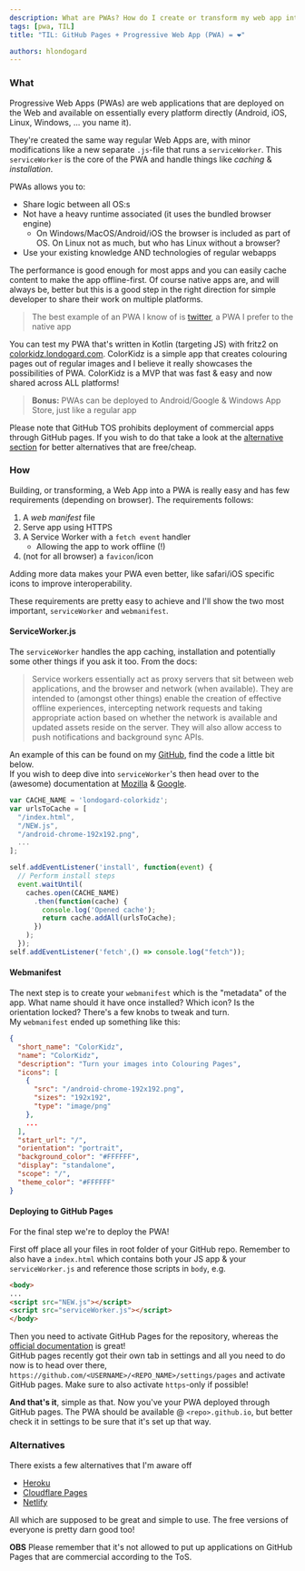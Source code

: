```yaml
---
description: What are PWAs? How do I create or transform my web app into one? How can I deploy them (freely) via GitHub Pages?
tags: [pwa, TIL]
title: "TIL: GitHub Pages + Progressive Web App (PWA) = ❤️"

authors: hlondogard
---
```


### What
Progressive Web Apps (PWAs) are web applications that are deployed on the Web and available on essentially every platform directly (Android, iOS, Linux, Windows, ... you name it).  
<!--truncate-->

They're created the same way regular Web Apps are, with minor modifications like a new separate `.js`-file that runs a `serviceWorker`. This `serviceWorker` is the core of the PWA and handle things like _caching_ & _installation_. 

PWAs allows you to:
- Share logic between all OS:s
- Not have a heavy runtime associated (it uses the bundled browser engine)
	- On Windows/MacOS/Android/iOS the browser is included as part of OS. On Linux not as much, but who has Linux without a browser?
- Use your existing knowledge AND technologies of regular webapps

The performance is good enough for most apps and you can easily cache content to make the app offline-first. Of course native apps are, and will always be, better but this is a good step in the right direction for simple developer to share their work on multiple platforms. 

> The best example of an PWA I know of is [twitter](http://mobile.twitter.com/), a PWA I prefer to the native app

You can test my PWA that's written in Kotlin (targeting JS) with fritz2 on [colorkidz.londogard.com](https://colorkidz.londogard.com/). ColorKidz is a simple app that creates colouring pages out of regular images and I believe it really showcases the possibilities of PWA. ColorKidz is a MVP that was fast & easy and now shared across ALL platforms!  

> **Bonus:** PWAs can be deployed to Android/Google & Windows App Store, just like a regular app

Please note that GitHub TOS prohibits deployment of commercial apps through GitHub pages. If you wish to do that take a look at the [alternative section](#alternatives) for better alternatives that are free/cheap.

### How
Building, or transforming, a Web App into a PWA is really easy and has few requirements (depending on browser). The requirements follows:
1. A _web manifest_ file
2. Serve app using HTTPS
3. A Service Worker with a `fetch event` handler
	- Allowing the app to work offline (!) 
4. (not for all browser) a `favicon`/icon

Adding more data makes your PWA even better, like safari/iOS specific icons to improve interoperability.

These requirements are pretty easy to achieve and I'll show the two most important, `serviceWorker` and `webmanifest`.

#### ServiceWorker.js
The `serviceWorker` handles the app caching, installation and
potentially some other things if you ask it too. From the docs:

> Service workers essentially act as proxy servers that sit between web applications, and the browser and network (when available). They are intended to (amongst other things) enable the creation of effective offline experiences, intercepting network requests and taking appropriate action based on whether the network is available and updated assets reside on the server. They will also allow access to push notifications and background sync APIs.

An example of this can be found on my [GitHub](https://github.com/londogard/colorkidz/blob/main/serviceWorker.js), find the code a little bit below.  
If you wish to deep dive into `serviceWorker`'s then head over to the (awesome) documentation at [Mozilla](https://developer.mozilla.org/en-US/docs/Web/Progressive_web_apps/Offline_Service_workers) & [Google](https://developers.google.com/web/ilt/pwa/introduction-to-service-worker).
```js
var CACHE_NAME = 'londogard-colorkidz';
var urlsToCache = [
  "/index.html",
  "/NEW.js",
  "/android-chrome-192x192.png",
  ...
];

self.addEventListener('install', function(event) {
  // Perform install steps
  event.waitUntil(
    caches.open(CACHE_NAME)
      .then(function(cache) {
        console.log('Opened cache');
        return cache.addAll(urlsToCache);
      })
    );
  });
self.addEventListener('fetch',() => console.log("fetch"));
```
#### Webmanifest

The next step is to create your `webmanifest` which is the "metadata" of the app. What name should it have once installed? Which icon? Is the orientation locked? There's a few knobs to tweak and turn.  
My `webmanifest` ended up something like this:
```json
{
  "short_name": "ColorKidz",
  "name": "ColorKidz",
  "description": "Turn your images into Colouring Pages",
  "icons": [
    {
      "src": "/android-chrome-192x192.png",
      "sizes": "192x192",
      "type": "image/png"
    },
    ...
  ],
  "start_url": "/",
  "orientation": "portrait",
  "background_color": "#FFFFFF",
  "display": "standalone",
  "scope": "/",
  "theme_color": "#FFFFFF"
}
```

#### Deploying to GitHub Pages
For the final step we're to deploy the PWA!

First off place all your files in root folder of your GitHub repo. Remember to also have a `index.html` which contains both your JS app & your `serviceWorker.js` and reference those scripts in `body`, e.g.
```html
<body>
...
<script src="NEW.js"></script>
<script src="serviceWorker.js"></script>
</body>
```

Then you need to activate GitHub Pages for the repository, whereas the [official documentation](https://pages.github.com/) is great!  
GitHub pages recently got their own tab in settings and all you need to do now is to head over there, `https://github.com/<USERNAME>/<REPO_NAME>/settings/pages` and activate GitHub pages. Make sure to also activate `https`-only if possible!

**And that's it**, simple as that. Now you've your PWA deployed through GitHub pages. The PWA should be available @ `<repo>.github.io`, but better check it in settings to be sure that it's set up that way.

### Alternatives
There exists a few alternatives that I'm aware off
- [Heroku](https://www.heroku.com/)
- [Cloudflare Pages](https://pages.cloudflare.com/)
- [Netlify](https://www.netlify.com/)

All which are supposed to be great and simple to use. The free versions of everyone is pretty darn good too!

**OBS** Please remember that it's not allowed to put up applications on GitHub Pages that are commercial according to the ToS.